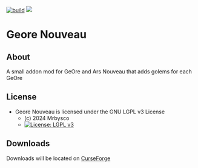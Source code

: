 [![build](https://github.com/Mrbysco/GeoreNouveau/actions/workflows/build.yml/badge.svg)](https://github.com/Mrbysco/GeoreNouveau/actions/workflows/build.yml) 
[![](http://cf.way2muchnoise.eu/versions/667803.svg)](https://www.curseforge.com/minecraft/mc-mods/geore-nouveau)

# Geore Nouveau #

## About ##
A small addon mod for GeOre and Ars Nouveau that adds golems for each GeOre

## License ##
* Geore Nouveau is licensed under the GNU LGPL v3 License
  - (c) 2024 Mrbysco
  - [![License: LGPL v3](https://img.shields.io/badge/License-LGPL_v3-blue.svg)](https://www.gnu.org/licenses/lgpl-3.0)

## Downloads ##
Downloads will be located on [CurseForge](https://www.curseforge.com/minecraft/mc-mods/geore-nouveau)
